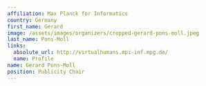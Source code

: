 ```yaml
---
affiliation: Max Planck for Informatics
country: Germany
first_name: Gerard
image: /assets/images/organizers/cropped-gerard-pons-moll.jpeg
last_name: Pons-Moll
links:
  absolute_url: http://virtualhumans.mpi-inf.mpg.de/
  name: Profile
name: Gerard Pons-Moll
position: Publicity Chair
---
```

